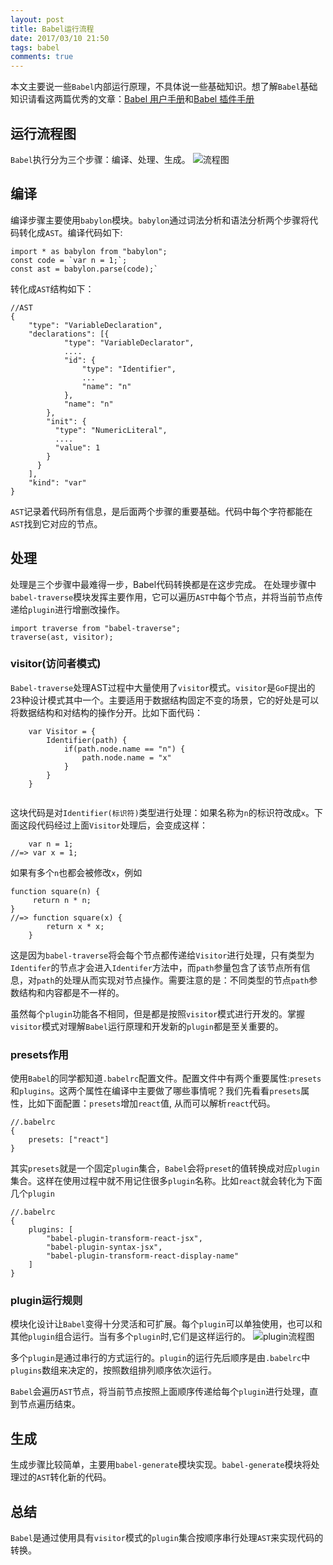 ```yaml
---
layout: post
title: Babel运行流程
date: 2017/03/10 21:50
tags: babel 
comments: true
---
```


本文主要说一些`Babel`内部运行原理，不具体说一些基础知识。想了解`Babel`基础知识请看这两篇优秀的文章：[Babel 用户手册](https://github.com/thejameskyle/babel-handbook/blob/master/translations/zh-Hans/user-handbook.md)和[Babel 插件手册](https://github.com/thejameskyle/babel-handbook/blob/master/translations/zh-Hans/plugin-handbook.md#toc-avoid-traversing-the-ast-as-much-as-possible)

## 运行流程图
`Babel`执行分为三个步骤：编译、处理、生成。
![流程图](Babel运行机制/bable.png)

## 编译
编译步骤主要使用`babylon`模块。`babylon`通过词法分析和语法分析两个步骤将代码转化成`AST`。编译代码如下:
```
import * as babylon from "babylon";
const code = `var n = 1;`;
const ast = babylon.parse(code);`
```
转化成`AST`结构如下：
```
//AST
{   
    "type": "VariableDeclaration",        
    "declarations": [{
            "type": "VariableDeclarator",
            ....
            "id": {
                "type": "Identifier",
                ...
                "name": "n"
            },
            "name": "n"
        },
        "init": {
          "type": "NumericLiteral",
          ....
          "value": 1
        }
      }
    ],
    "kind": "var"
}
```
`AST`记录着代码所有信息，是后面两个步骤的重要基础。代码中每个字符都能在`AST`找到它对应的节点。

## 处理
处理是三个步骤中最难得一步，Babel代码转换都是在这步完成。
在处理步骤中`babel-traverse`模块发挥主要作用，它可以遍历`AST`中每个节点，并将当前节点传递给`plugin`进行增删改操作。

```
import traverse from "babel-traverse";
traverse(ast, visitor);
```
### visitor(访问者模式)
`Babel-traverse`处理AST过程中大量使用了`visitor`模式。`visitor`是`GoF`提出的23种设计模式其中一个。主要适用于数据结构固定不变的场景，它的好处是可以将数据结构和对结构的操作分开。比如下面代码：
```    
    var Visitor = {
        Identifier(path) {
            if(path.node.name == "n") {
                path.node.name = "x"
            }
        }
    }
    
```
这块代码是对`Identifier(标识符)`类型进行处理：如果名称为`n`的标识符改成`x`。下面这段代码经过上面`Visitor`处理后，会变成这样：
```
    var n = 1;
//=> var x = 1;
```
如果有多个`n`也都会被修改`x`，例如
```
function square(n) {
     return n * n;
}
//=> function square(x) {
        return x * x;
    }
```
这是因为`babel-traverse`将会每个节点都传递给`Visitor`进行处理，只有类型为`Identifer`的节点才会进入`Identifer`方法中，而`path`参量包含了该节点所有信息，对`path`的处理从而实现对节点操作。需要注意的是：不同类型的节点`path`参数结构和内容都是不一样的。

虽然每个`plugin`功能各不相同，但是都是按照`visitor`模式进行开发的。掌握`visitor`模式对理解`Babel`运行原理和开发新的`plugin`都是至关重要的。

### presets作用
使用`Babel`的同学都知道`.babelrc`配置文件。配置文件中有两个重要属性:`presets`和`plugins`。这两个属性在编译中主要做了哪些事情呢？我们先看看`presets`属性，比如下面配置：`presets`增加`react`值, 从而可以解析`react`代码。

```
//.babelrc
{
    presets: ["react"]
}
```
其实`presets`就是一个固定`plugin`集合，`Babel`会将`preset`的值转换成对应`plugin`集合。这样在使用过程中就不用记住很多`plugin`名称。比如`react`就会转化为下面几个`plugin`
```
//.babelrc
{
    plugins: [
        "babel-plugin-transform-react-jsx",
        "babel-plugin-syntax-jsx",
        "babel-plugin-transform-react-display-name"       
    ]
}
```

### plugin运行规则
模块化设计让`Babel`变得十分灵活和可扩展。每个`plugin`可以单独使用，也可以和其他`plugin`组合运行。当有多个`plugin`时,它们是这样运行的。
![plugin流程图](Babel运行机制/plugins.png)

多个`plugin`是通过串行的方式运行的。`plugin`的运行先后顺序是由`.babelrc`中`plugins`数组来决定的，按照数组排列顺序依次运行。

`Babel`会遍历`AST`节点，将当前节点按照上面顺序传递给每个`plugin`进行处理，直到节点遍历结束。

## 生成
生成步骤比较简单，主要用`babel-generate`模块实现。`babel-generate`模块将处理过的`AST`转化新的代码。

## 总结
`Babel`是通过使用具有`visitor`模式的`plugin`集合按顺序串行处理`AST`来实现代码的转换。

